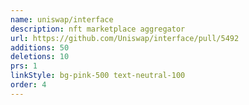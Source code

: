 ```yaml
---
name: uniswap/interface
description: nft marketplace aggregator
url: https://github.com/Uniswap/interface/pull/5492
additions: 50
deletions: 10
prs: 1
linkStyle: bg-pink-500 text-neutral-100
order: 4
---
```


